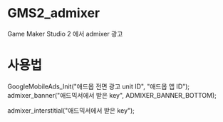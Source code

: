 # GMS2_admixer
Game Maker Studio 2 에서 admixer 광고 

# 사용법

GoogleMobileAds_Init("애드몹 전면 광고 unit ID", "애드몹 앱 ID");
admixer_banner("애드믹서에서 받은 key", ADMIXER_BANNER_BOTTOM);

admixer_interstitial("애드믹서에서 받은 key");
